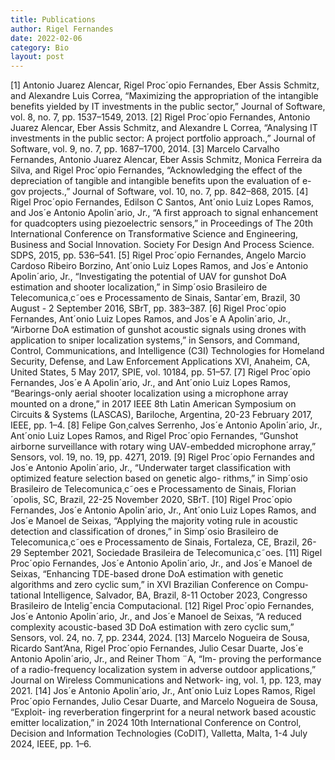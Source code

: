 ```yaml
---
title: Publications
author: Rigel Fernandes
date: 2022-02-06
category: Bio
layout: post
---
```


[1] Antonio Juarez Alencar, Rigel Proc´opio Fernandes, Eber Assis Schmitz, and Alexandre Luis Correa, “Maximizing the appropriation of the intangible benefits yielded by IT investments in the public sector,” Journal of Software, vol. 8, no. 7, pp. 1537–1549, 2013.
[2] Rigel Proc´opio Fernandes, Antonio Juarez Alencar, Eber Assis Schmitz, and Alexandre L Correa, “Analysing IT investments in the public sector: A project portfolio approach.,” Journal of Software, vol. 9, no. 7, pp. 1687–1700, 2014.
[3] Marcelo Carvalho Fernandes, Antonio Juarez Alencar, Eber Assis Schmitz, Monica Ferreira da Silva, and Rigel Proc´opio Fernandes, “Acknowledging the effect of the depreciation of tangible and intangible benefits upon the evaluation of e-gov projects.,” Journal of Software, vol. 10, no. 7, pp. 842–868, 2015.
[4] Rigel Proc´opio Fernandes, Edilson C Santos, Ant´onio Luiz Lopes Ramos, and Jos´e Antonio Apolin´ario, Jr., “A first approach to signal enhancement for quadcopters using piezoelectric sensors,” in Proceedings of The 20th International Conference on Transformative Science and Engineering, Business and Social Innovation. Society For Design And Process Science. SDPS, 2015, pp. 536–541.
[5] Rigel Proc´opio Fernandes, Angelo Marcio Cardoso Ribeiro Borzino, Ant´onio Luiz Lopes Ramos, and Jos´e Antonio Apolin´ario, Jr., “Investigating the potential of UAV for gunshot DoA estimation and shooter localization,” in Simp´osio Brasileiro de Telecomunica¸c˜oes e Processamento de Sinais, Santar´em, Brazil, 30 August - 2 September 2016, SBrT, pp. 383–387.
[6] Rigel Proc´opio Fernandes, Ant´onio Luiz Lopes Ramos, and Jos´e A Apolin´ario, Jr., “Airborne DoA estimation of gunshot acoustic signals using drones with application to sniper localization systems,” in Sensors, and Command, Control, Communications, and Intelligence (C3I) Technologies for Homeland Security, Defense, and Law Enforcement Applications XVI, Anaheim, CA, United States, 5 May 2017, SPIE, vol. 10184, pp. 51–57.
[7] Rigel Proc´opio Fernandes, Jos´e A Apolin´ario, Jr., and Ant´onio Luiz Lopes Ramos, “Bearings-only aerial shooter localization using a microphone array mounted on a drone,” in 2017 IEEE 8th Latin American Symposium on Circuits & Systems (LASCAS), Bariloche, Argentina, 20-23 February 2017, IEEE, pp. 1–4.
[8] Felipe Gon¸calves Serrenho, Jos´e Antonio Apolin´ario, Jr., Ant´onio
Luiz Lopes Ramos, and Rigel Proc´opio Fernandes, “Gunshot airborne
surveillance with rotary wing UAV-embedded microphone array,” Sensors,
vol. 19, no. 19, pp. 4271, 2019.
[9] Rigel Proc´opio Fernandes and Jos´e Antonio Apolin´ario, Jr., “Underwater
target classification with optimized feature selection based on genetic algo-
rithms,” in Simp´osio Brasileiro de Telecomunica¸c˜oes e Processamento de
Sinais, Florian´opolis, SC, Brazil, 22-25 November 2020, SBrT.
[10] Rigel Proc´opio Fernandes, Jos´e Antonio Apolin´ario, Jr., Ant´onio
Luiz Lopes Ramos, and Jos´e Manoel de Seixas, “Applying the majority
voting rule in acoustic detection and classification of drones,” in Simp´osio
Brasileiro de Telecomunica¸c˜oes e Processamento de Sinais, Fortaleza, CE,
Brazil, 26-29 September 2021, Sociedade Brasileira de Telecomunica¸c˜oes.
[11] Rigel Proc´opio Fernandes, Jos´e Antonio Apolin´ario, Jr., and Jos´e Manoel
de Seixas, “Enhancing TDE-based drone DoA estimation with genetic
algorithms and zero cyclic sum,” in XVI Brazilian Conference on Compu-
tational Intelligence, Salvador, BA, Brazil, 8-11 October 2023, Congresso
Brasileiro de Inteligˆencia Computacional.
[12] Rigel Proc´opio Fernandes, Jos´e Antonio Apolin´ario, Jr., and Jos´e Manoel
de Seixas, “A reduced complexity acoustic-based 3D DoA estimation with
zero cyclic sum,” Sensors, vol. 24, no. 7, pp. 2344, 2024.
[13] Marcelo Nogueira de Sousa, Ricardo Sant’Ana, Rigel Proc´opio Fernandes,
Julio Cesar Duarte, Jos´e Antonio Apolin´ario, Jr., and Reiner Thom ¨A, “Im-
proving the performance of a radio-frequency localization system in adverse
outdoor applications,” Journal on Wireless Communications and Network-
ing, vol. 1, pp. 123, may 2021.
[14] Jos´e Antonio Apolin´ario, Jr., Ant´onio Luiz Lopes Ramos, Rigel Proc´opio
Fernandes, Julio Cesar Duarte, and Marcelo Nogueira de Sousa, “Exploit-
ing reverberation fingerprint for a neural network based acoustic emitter
localization,” in 2024 10th International Conference on Control, Decision
and Information Technologies (CoDIT), Valletta, Malta, 1-4 July 2024,
IEEE, pp. 1–6.
